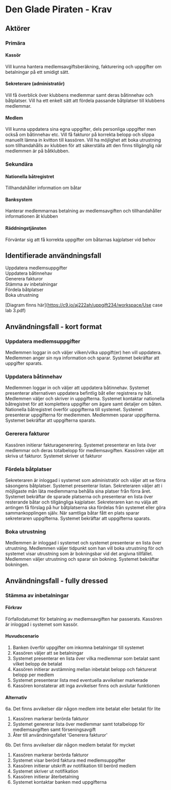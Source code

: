# Den Glade Piraten - Krav

## Aktörer

### Primära
#### Kassör  
Vill kunna hantera medlemsavgiftsberäkning, fakturering och uppgifter om betalningar på ett smidigt sätt.  

#### Sekreterare (administratör)  
Vill få överblick över klubbens medlemmar samt deras båtinnehav och båtplatser. Vill ha ett enkelt sätt 
att fördela passande båtplatser till klubbens medlemmar.  

#### Medlem  
Vill kunna uppdatera sina egna uppgifter, dels personliga uppgifter men också om båtinnehav etc. 
Vill få fakturor på korrekta belopp och slippa manuellt lämna in kvitton till kassören. Vill ha möjlighet 
att boka utrustning som tillhandahålls av klubben för att säkerställa att den finns tillgänglig när 
medlemmen är på båtklubben.

### Sekundära
#### Nationella båtregistret  
Tillhandahåller information om båtar

#### Banksystem 
Hanterar medlemmarnas betalning av medlemsavgiften och tillhandahåller informationen åt klubben

#### Räddningstjänsten 
Förväntar sig att få korrekta uppgifter om båtarnas kajplatser vid behov

## Identifierade användningsfall
Uppdatera medlemsuppgifter  
Uppdatera båtinnehav  
Generera fakturor  
Stämma av inbetalningar  
Fördela båtplatser  
Boka utrustning  

[Diagram finns här](https://c9.io/aj222ah/uppgift234/workspace/Use case lab 3.pdf)

## Användningsfall - kort format
### Uppdatera medlemsuppgifter
Medlemmen loggar in och väljer vilken/vilka uppgift(er) hen vill uppdatera. Medlemmen anger sin nya information och sparar. Systemet bekräftar att uppgifter sparats.

### Uppdatera båtinnehav
Medlemmen loggar in och väljer att uppdatera båtinnehav. Systemet presenterar alternativen uppdatera befintlig båt eller registrera ny båt. Medlemmen väljer och skriver in uppgifterna. Systemet kontaktar nationella båtregistret för att komplettera uppgifter om ägare samt detaljer om båten. Nationella båtregistret överför uppgifterna till systemet. Systemet presenterar uppgifterna för medlemmen. Medlemmen sparar uppgifterna. Systemet bekräftar att uppgifterna sparats.

### Gererera fakturor
Kassören initierar fakturagenerering. Systemet presenterar en lista över medlemmar och deras totalbelopp för medlemsavgiften. Kassören väljer att skriva ut fakturor. Systemet skriver ut fakturor

### Fördela båtplatser
Sekreteraren är inloggad i systemet som administratör och väljer att se förra säsongens båtplatser. Systemet presenterar listan. Sekreteraren väljer att i möjligaste mån läta medlemmarna behålla sina platser från förra året. Systemet bekräftar de sparade platserna och presenterar en lista över resterande båtar och tillgängliga kajplatser. Sekreteraren kan nu välja att antingen få förslag på hur båtplatserna ska fördelas från systemet eller göra sammankopplingen själv. När samtliga båtar fått en plats sparar sekreteraren uppgifterna. Systemet bekräftar att uppgifterna sparats.

### Boka utrustning
Medlemmen är inloggad i systemet och systemet presenterar en lista över utrustning. Medlemmen väljer tidpunkt som han vill boka utrustning för och systemet visar utrustning som är bokningsbar vid det angivna tillfället. Medlemmen väljer utrustning och sparar sin bokning. Systemet bekräftar bokningen.

## Användningsfall - fully dressed
### Stämma av inbetalningar
#### Förkrav
Förfallodatumet för betalning av medlemsavgiften har passerats. Kassören är inloggad i systemet som kassör.

#### Huvudscenario
1. Banken överför uppgifter om inkomna betalningar till systemet
2. Kassören väljer att se betalningar
3. Systemet presenterar en lista över vilka medlemmar som betalat samt vilket belopp de betalat
4. Kassören initierar avstämning mellan inbetalat belopp och fakturerat belopp per medlem
5. Systemet presenterar lista med eventuella avvikelser markerade
6. Kassören konstaterar att inga avvikelser finns och avslutar funktionen

#### Alternativ
6a. Det finns avvikelser där någon medlem inte betalat eller betalat för lite  
 1. Kassören markerar berörda fakturor  
 2. Systemet genererar lista över medlemmar samt totalbelopp för medlemsavgiften samt förseningsavgift  
 3. Åter till användningsfallet 'Generera fakturor'  
  
6b. Det finns avvikelser där någon medlem betalat för mycket  
 1. Kassören markerar berörda fakturor  
 2. Systemet visar berörd faktura med medlemsuppgifter  
 3. Kassören initierar utskrift av notifikation till berörd medlem  
 4. Systemet skriver ut notifikation  
 5. Kassören initierar återbetalning  
 6. Systemet kontaktar banken med uppgifterna  
